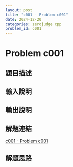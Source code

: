 ```yaml
---
layout: post
title: "c001 - Problem c001"
date: 2024-12-20
categories: zerojudge cpp
problem_id: c001
---
```


# Problem c001

## 題目描述



## 輸入說明



## 輸出說明



## 解題連結

[c001 - Problem c001](https://zerojudge.tw/ShowProblem?problemid=c001)

## 解題思路


